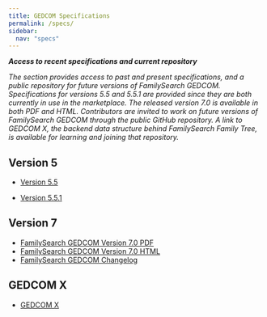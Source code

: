 ```yaml
---
title: GEDCOM Specifications
permalink: /specs/
sidebar:
  nav: "specs"
---
```

***Access to recent specifications and current repository***

*The section provides access to past and present specifications, and a public repository for future versions of FamilySearch GEDCOM. Specifications for versions 5.5 and 5.5.1 are provided since they are both currently in use in the marketplace.  The released version 7.0 is available in both PDF and HTML. Contributors are invited to work on future versions of FamilySearch GEDCOM through the public GitHub repository. A link to GEDCOM X, the backend data structure behind FamilySearch Family Tree, is available for learning and joining that repository.*

## Version 5

- [Version 5.5](/specifications/ged55.pdf)

- [Version 5.5.1](/specifications/ged551.pdf)

## Version 7

- [FamilySearch GEDCOM Version 7.0 PDF](/specifications/FamilySearchGEDCOMv7.pdf) 
- [FamilySearch GEDCOM Version 7.0 HTML](/specifications/FamilySearchGEDCOMv7.html)
- [FamilySearch GEDCOM Changelog](/changelog/)


## GEDCOM X

- [GEDCOM X](http://gedcomx.org)


